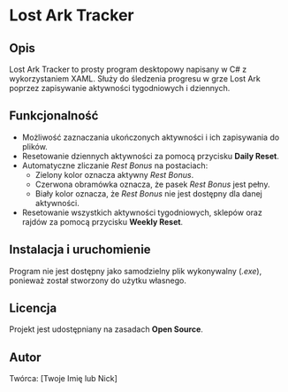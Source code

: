 # Lost Ark Tracker

## Opis
Lost Ark Tracker to prosty program desktopowy napisany w C# z wykorzystaniem XAML. Służy do śledzenia progresu w grze Lost Ark poprzez zapisywanie aktywności tygodniowych i dziennych.

## Funkcjonalność
- Możliwość zaznaczania ukończonych aktywności i ich zapisywania do plików.
- Resetowanie dziennych aktywności za pomocą przycisku **Daily Reset**.
- Automatyczne zliczanie *Rest Bonus* na postaciach:
  - Zielony kolor oznacza aktywny *Rest Bonus*.
  - Czerwona obramówka oznacza, że pasek *Rest Bonus* jest pełny.
  - Biały kolor oznacza, że *Rest Bonus* nie jest dostępny dla danej aktywności.
- Resetowanie wszystkich aktywności tygodniowych, sklepów oraz rajdów za pomocą przycisku **Weekly Reset**.

## Instalacja i uruchomienie
Program nie jest dostępny jako samodzielny plik wykonywalny (*.exe*), ponieważ został stworzony do użytku własnego.

## Licencja
Projekt jest udostępniany na zasadach **Open Source**.

## Autor
Twórca: [Twoje Imię lub Nick]

